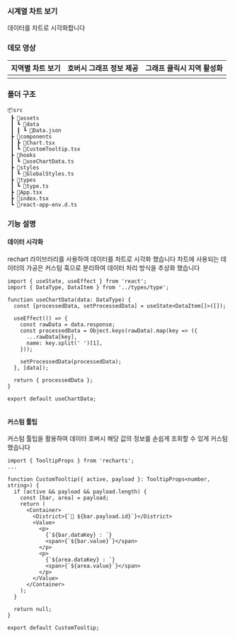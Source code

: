 ### 시계열 차트 보기

데이터를 차트로 시각화합니다

### 데모 영상

| 지역별 차트 보기 | 호버시 그래프 정보 제공 | 그래프 클릭시 지역 활성화 |
| :--------------: | :---------------------: | :-----------------------: |
|                  |                         |                           |

### 폴더 구조

```
📦src
 ┣ 📂assets
 ┃ ┗ 📂data
 ┃ ┃ ┗ 📜Data.json
 ┣ 📂components
 ┃ ┣ 📜Chart.tsx
 ┃ ┗ 📜CustomTooltip.tsx
 ┣ 📂hooks
 ┃ ┗ 📜useChartData.ts
 ┣ 📂styles
 ┃ ┗ 📜GlobalStyles.ts
 ┣ 📂types
 ┃ ┗ 📜type.ts
 ┣ 📜App.tsx
 ┣ 📜index.tsx
 ┗ 📜react-app-env.d.ts
```

### 기능 설명

#### 데이터 시각화

rechart 라이브러리를 사용하여 데이터를 차트로 시각화 했습니다
차트에 사용되는 데이터의 가공은 커스텀 훅으로 분리하여 데이터 처리 방식을 추상화 했습니다

```
import { useState, useEffect } from 'react';
import { DataType, DataItem } from '../types/type';

function useChartData(data: DataType) {
  const [processedData, setProcessedData] = useState<DataItem[]>([]);

  useEffect(() => {
    const rawData = data.response;
    const processedData = Object.keys(rawData).map(key => ({
      ...rawData[key],
      name: key.split(' ')[1],
    }));

    setProcessedData(processedData);
  }, [data]);

  return { processedData };
}

export default useChartData;


```

#### 커스텀 툴팁

커스텀 툴팁을 활용하여 데이터 호버시 해당 값의 정보를 손쉽게 조회할 수 있게 커스텀 했습니다

```
import { TooltipProps } from 'recharts';
...

function CustomTooltip({ active, payload }: TooltipProps<number, string>) {
  if (active && payload && payload.length) {
    const [bar, area] = payload;
    return (
      <Container>
        <District>{`📍 ${bar.payload.id}`}</District>
        <Value>
          <p>
            {`${bar.dataKey} : `}
            <span>{`${bar.value}`}</span>
          </p>
          <p>
            {`${area.dataKey} : `}
            <span>{`${area.value}`}</span>
          </p>
        </Value>
      </Container>
    );
  }

  return null;
}

export default CustomTooltip;

```
